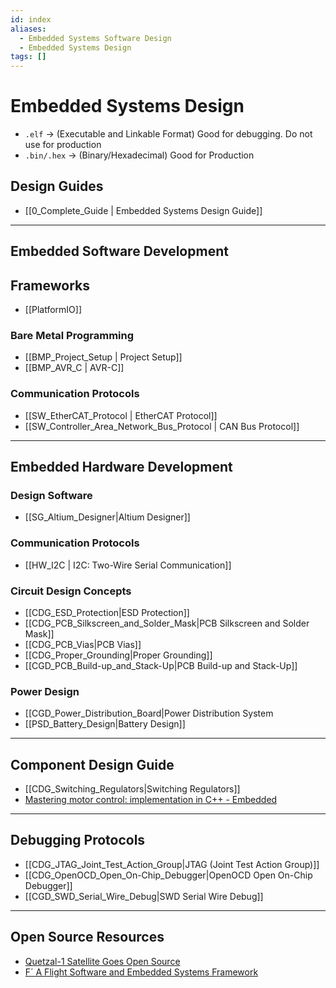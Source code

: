 ```yaml
---
id: index
aliases:
  - Embedded Systems Software Design
  - Embedded Systems Design
tags: []
---
```


# Embedded Systems Design

- `.elf` → (Executable and Linkable Format) Good for debugging. Do not use for production
- `.bin/.hex` → (Binary/Hexadecimal) Good for Production

## Design Guides

- [[0_Complete_Guide | Embedded Systems Design Guide]]

--- 

## Embedded Software Development

## Frameworks

- [[PlatformIO]]

### Bare Metal Programming

- [[BMP_Project_Setup | Project Setup]]
- [[BMP_AVR_C | AVR-C]]

### Communication Protocols

- [[SW_EtherCAT_Protocol | EtherCAT Protocol]]
- [[SW_Controller_Area_Network_Bus_Protocol | CAN Bus Protocol]]

---
## Embedded Hardware Development

### Design Software

- [[SG_Altium_Designer|Altium Designer]]

### Communication Protocols

- [[HW_I2C | I2C: Two-Wire Serial Communication]]

### Circuit Design Concepts
- [[CDG_ESD_Protection|ESD Protection]]
- [[CDG_PCB_Silkscreen_and_Solder_Mask|PCB Silkscreen and Solder Mask]]
- [[CDG_PCB_Vias|PCB Vias]]
- [[CDG_Proper_Grounding|Proper Grounding]]
- [[CGD_PCB_Build-up_and_Stack-Up|PCB Build-up and Stack-Up]]

### Power Design
- [[CGD_Power_Distribution_Board|Power Distribution System
- [[PSD_Battery_Design|Battery Design]]

---
## Component Design Guide

- [[CDG_Switching_Regulators|Switching Regulators]]
- [Mastering motor control: implementation in C++ - Embedded](https://www.embedded.com/mastering-motor-control-implementation-in-c/)
---

## Debugging Protocols

- [[CDG_JTAG_Joint_Test_Action_Group|JTAG (Joint Test Action Group)]]
- [[CDG_OpenOCD_Open_On-Chip_Debugger|OpenOCD Open On-Chip Debugger]]
- [[CGD_SWD_Serial_Wire_Debug|SWD Serial Wire Debug]]

---

## Open Source Resources
- [Quetzal-1 Satellite Goes Open Source](https://hackaday.com/2023/07/04/quetzal-1-satellite-goes-open-source/)
- [F´ A Flight Software and Embedded Systems Framework](https://nasa.github.io/fprime/)


